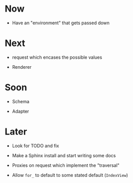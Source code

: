 # Now

- Have an "environment" that gets passed down

# Next

- request which encases the possible values

- Renderer

# Soon

- Schema

- Adapter

# Later

- Look for TODO and fix

- Make a Sphinx install and start writing some docs

- Proxies on request which implement the "traversal"

- Allow `for_` to default to some stated default (`IndexView`)